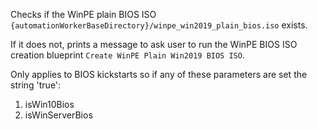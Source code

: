 Checks if the WinPE plain BIOS ISO `{automationWorkerBaseDirectory}/winpe_win2019_plain_bios.iso` exists.

If it does not, prints a message to ask user to run the WinPE BIOS ISO creation blueprint `Create WinPE Plain Win2019 BIOS ISO`.

Only applies to BIOS kickstarts so if any of these parameters are set the string 'true':

1. isWin10Bios
2. isWinServerBios